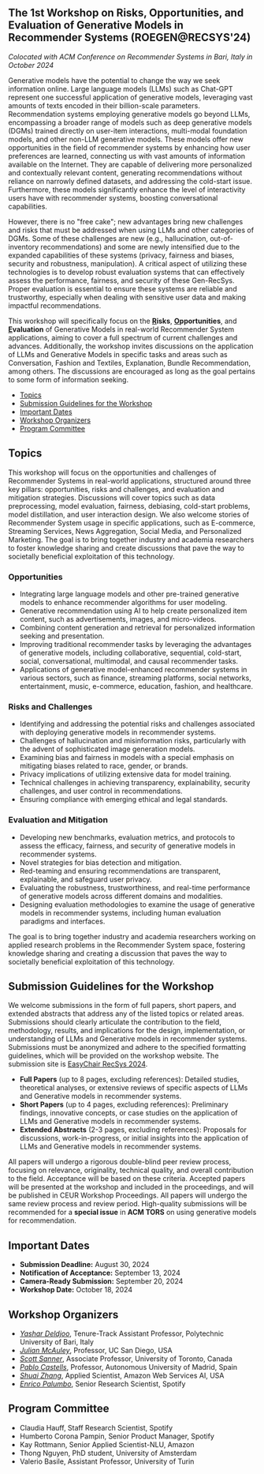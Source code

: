 ## The 1st Workshop on Risks, Opportunities, and Evaluation of Generative Models in Recommender Systems (ROEGEN@RECSYS'24)
<em> Colocated with ACM Conference on Recommender Systems in Bari, Italy in October 2024 </em>

Generative models have the potential to change the way we seek information online. Large language models (LLMs) such as Chat-GPT represent one successful application of generative models, leveraging vast amounts of texts encoded in their billion-scale parameters. Recommendation systems employing generative models go beyond LLMs, encompassing a broader range of models such as deep generative models (DGMs) trained directly on user-item interactions, multi-modal foundation models, and other non-LLM generative models. These models offer new opportunities in the field of recommender systems by enhancing how user preferences are learned, connecting us with vast amounts of information available on the Internet. They are capable of delivering more personalized and contextually relevant content, generating recommendations without reliance on narrowly defined datasets, and addressing the cold-start issue. Furthermore, these models significantly enhance the level of interactivity users have with recommender systems, boosting conversational capabilities.

However, there is no "free cake"; new advantages bring new challenges and risks that must be addressed when using LLMs and other categories of DGMs. Some of these challenges are new (e.g., hallucination, out-of-inventory recommendations) and some are newly intensified due to the expanded capabilities of these systems (privacy, fairness and biases, security and robustness, manipulation). A critical aspect of utilizing these technologies is to develop robust evaluation systems that can effectively assess the performance, fairness, and security of these Gen-RecSys. Proper evaluation is essential to ensure these systems are reliable and trustworthy, especially when dealing with sensitive user data and making impactful recommendations.

This workshop will specifically focus on the **<u>R</u>isks**, **<u>O</u>pportunities**, and **<u>E</u>valuation** of Generative Models in real-world Recommender System applications, aiming to cover a full spectrum of current challenges and advances. Additionally, the workshop invites discussions on the application of LLMs and Generative Models in specific tasks and areas such as Conversation, Fashion and Textiles, Explanation, Bundle Recommendation, among others. The discussions are encouraged as long as the goal pertains to some form of information seeking.

- [Topics](#topics)
- [Submission Guidelines for the Workshop](#submission-guidelines-for-the-workshop)
- [Important Dates](#important-dates)
- [Workshop Organizers](#workshop-organizers)
- [Program Committee](#program-committee)

## Topics
This workshop will focus on the opportunities and challenges of Recommender Systems in real-world applications, structured around three key pillars: opportunities, risks and challenges, and evaluation and mitigation strategies. Discussions will cover topics such as data preprocessing, model evaluation, fairness, debiasing, cold-start problems, model distillation, and user interaction design. We also welcome stories of Recommender System usage in specific applications, such as E-commerce, Streaming Services, News Aggregation, Social Media, and Personalized Marketing. The goal is to bring together industry and academia researchers to foster knowledge sharing and create discussions that pave the way to societally beneficial exploitation of this technology.

### Opportunities
- Integrating large language models and other pre-trained generative models to enhance recommender algorithms for user modeling.
- Generative recommendation using AI to help create personalized item content, such as advertisements, images, and micro-videos.
- Combining content generation and retrieval for personalized information seeking and presentation.
- Improving traditional recommender tasks by leveraging the advantages of generative models, including collaborative, sequential, cold-start, social, conversational, multimodal, and causal recommender tasks.
- Applications of generative model-enhanced recommender systems in various sectors, such as finance, streaming platforms, social networks, entertainment, music, e-commerce, education, fashion, and healthcare.

### Risks and Challenges
- Identifying and addressing the potential risks and challenges associated with deploying generative models in recommender systems.
- Challenges of hallucination and misinformation risks, particularly with the advent of sophisticated image generation models.
- Examining bias and fairness in models with a special emphasis on mitigating biases related to race, gender, or brands.
- Privacy implications of utilizing extensive data for model training.
- Technical challenges in achieving transparency, explainability, security challenges, and user control in recommendations.
- Ensuring compliance with emerging ethical and legal standards.

### Evaluation and Mitigation
- Developing new benchmarks, evaluation metrics, and protocols to assess the efficacy, fairness, and security of generative models in recommender systems.
- Novel strategies for bias detection and mitigation.
- Red-teaming and ensuring recommendations are transparent, explainable, and safeguard user privacy.
- Evaluating the robustness, trustworthiness, and real-time performance of generative models across different domains and modalities.
- Designing evaluation methodologies to examine the usage of generative models in recommender systems, including human evaluation paradigms and interfaces.

The goal is to bring together industry and academia researchers working on applied research problems in the Recommender System space, fostering knowledge sharing and creating a discussion that paves the way to societally beneficial exploitation of this technology.

## Submission Guidelines for the Workshop
We welcome submissions in the form of full papers, short papers, and extended abstracts that address any of the listed topics or related areas. Submissions should clearly articulate the contribution to the field, methodology, results, and implications for the design, implementation, or understanding of LLMs and Generative models in recommender systems. Submissions must be anonymized and adhere to the specified formatting guidelines, which will be provided on the workshop website. The submission site is [EasyChair RecSys 2024](https://easychair.org/conferences/?conf=genrec23).

- **Full Papers** (up to 8 pages, excluding references): Detailed studies, theoretical analyses, or extensive reviews of specific aspects of LLMs and Generative models in recommender systems.
- **Short Papers** (up to 4 pages, excluding references): Preliminary findings, innovative concepts, or case studies on the application of LLMs and Generative models in recommender systems.
- **Extended Abstracts** (2-3 pages, excluding references): Proposals for discussions, work-in-progress, or initial insights into the application of LLMs and Generative models in recommender systems.

All papers will undergo a rigorous double-blind peer review process, focusing on relevance, originality, technical quality, and overall contribution to the field. Acceptance will be based on these criteria. Accepted papers will be presented at the workshop and included in the proceedings, and will be published in CEUR Workshop Proceedings. All papers will undergo the same review process and review period. High-quality submissions will be recommended for a **special issue** in **ACM TORS** on using generative models for recommendation.

## Important Dates
- **Submission Deadline:** August 30, 2024
- **Notification of Acceptance:** September 13, 2024
- **Camera-Ready Submission:** September 20, 2024
- **Workshop Date:** October 18, 2024

## Workshop Organizers
- *[Yashar Deldjoo](https://scholar.google.com/citations?user=-C_x_hUAAAAJ&hl=en)*, Tenure-Track Assistant Professor, Polytechnic University of Bari, Italy
- *[Julian McAuley](https://scholar.google.com/citations?user=icbo4M0AAAAJ&hl=en)*, Professor, UC San Diego, USA
- *[Scott Sanner](https://scholar.google.com/citations?hl=en&user=kB8UPNIAAAAJ)*, Associate Professor, University of Toronto, Canada
- *[Pablo Castells](https://scholar.google.com/citations?hl=en&user=gu9fnxsAAAAJ)*, Professor, Autonomous University of Madrid, Spain
- *[Shuai Zhang](https://scholar.google.com/citations?hl=en&user=PPjdxlcAAAAJ)*, Applied Scientist, Amazon Web Services AI, USA
- *[Enrico Palumbo](https://scholar.google.com/citations?hl=en&user=WINnyNwAAAAJ)*, Senior Research Scientist, Spotify

## Program Committee
- Claudia Hauff, Staff Research Scientist, Spotify
- Humberto Corona Pampin, Senior Product Manager, Spotify
- Kay Rottmann, Senior Applied Scientist-NLU, Amazon
- Thong Nguyen, PhD student, University of Amsterdam
- Valerio Basile, Assistant Professor, University of Turin
